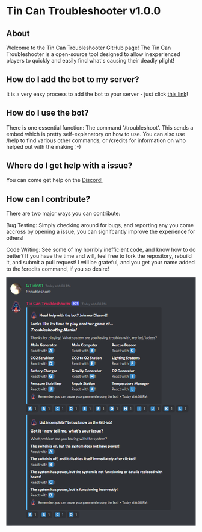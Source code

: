 # Tin Can Troubleshooter v1.0.0

## About
Welcome to the Tin Can Troubleshooter GitHub page! The Tin Can Troubleshooter is a open-source tool designed to allow inexperienced players to quickly and easily find what's causing their deadly plight!

## How do I add the bot to my server?
It is a very easy process to add the bot to your server - just click [this link](https://discord.com/api/oauth2/authorize?client_id=839905525970108486&permissions=8&scope=bot)!

## How do I use the bot?
There is one essential function: The command '/troubleshoot'. This sends a embed which is pretty self-explanatory on how to use. You can also use /help to find various other commands, or /credits for information on who helped out with the making :-)

## Where do I get help with a issue?
You can come get help on the [Discord!](https://discord.gg/VReSZmzCQz)

## How can I contribute?
There are two major ways you can contribute:

Bug Testing: Simply checking around for bugs, and reporting any you come accross by opening a issue, you can signifcantly improve the experience for others!

Code Writing: See some of my horribly inefficient code, and know how to do better? If you have the time and will, feel free to fork the repository, rebuild it, and submit a pull request! I will be grateful, and you get your name added to the !credits command, if you so desire!

![](https://github.com/GTink911/TinCan-Troubleshooter-Bot/blob/main/Media/Troubleshoot%20Cap.PNG)
